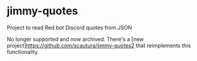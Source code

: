 # jimmy-quotes
Project to read Red bot Discord quotes from JSON

No longer supported and now archived. There's a [new project]https://github.com/scautura/jimmy-quotes2 that reimplements this functionality.
